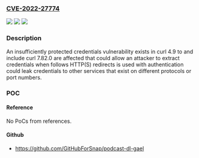 ### [CVE-2022-27774](https://cve.mitre.org/cgi-bin/cvename.cgi?name=CVE-2022-27774)
![](https://img.shields.io/static/v1?label=Product&message=https%3A%2F%2Fgithub.com%2Fcurl%2Fcurl&color=blue)
![](https://img.shields.io/static/v1?label=Version&message=n%2Fa&color=blue)
![](https://img.shields.io/static/v1?label=Vulnerability&message=Insufficiently%20Protected%20Credentials%20(CWE-522)&color=brighgreen)

### Description

An insufficiently protected credentials vulnerability exists in curl 4.9 to and include curl 7.82.0 are affected that could allow an attacker to extract credentials when follows HTTP(S) redirects is used with authentication could leak credentials to other services that exist on different protocols or port numbers.

### POC

#### Reference
No PoCs from references.

#### Github
- https://github.com/GitHubForSnap/podcast-dl-gael

